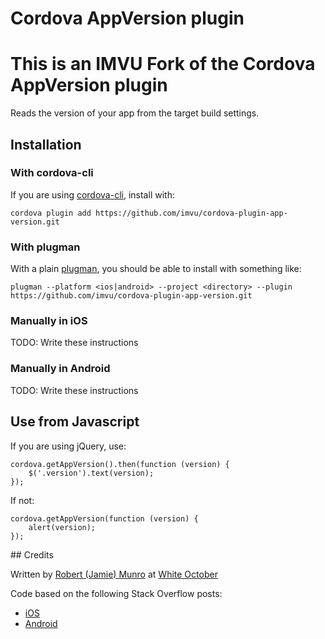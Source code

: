 # Cordova AppVersion plugin

# This is an IMVU Fork of the Cordova AppVersion plugin

Reads the version of your app from the target build settings.

## Installation

### With cordova-cli

If you are using [cordova-cli](https://github.com/apache/cordova-cli), install
with:

    cordova plugin add https://github.com/imvu/cordova-plugin-app-version.git

### With plugman

With a plain [plugman](https://github.com/apache/cordova-plugman), you should be able to install with something like:

    plugman --platform <ios|android> --project <directory> --plugin https://github.com/imvu/cordova-plugin-app-version.git

### Manually in iOS

TODO: Write these instructions

### Manually in Android

TODO: Write these instructions

## Use from Javascript

If you are using jQuery, use:

    cordova.getAppVersion().then(function (version) {
        $('.version').text(version);
    });

If not:

    cordova.getAppVersion(function (version) {
        alert(version);
    });

## Credits

Written by [Robert (Jamie) Munro](http://twitter.com/rjmunro) at
[White October](http://whiteoctober.co.uk/)

Code based on the following Stack Overflow posts:

* [iOS](http://stackoverflow.com/a/14713364/3408)
* [Android](http://stackoverflow.com/a/3637686/3408)

